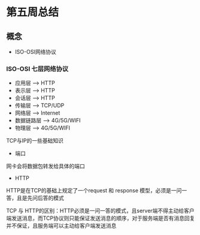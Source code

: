 # 第五周总结
## 概念
* ISO-OSI网络协议



### ISO-OSI 七层网络协议
* 应用层 --> HTTP
* 表示层 --> HTTP
* 会话层 --> HTTP
* 传输层 --> TCP/UDP
* 网络层 --> Internet
* 数据链路层 --> 4G/5G/WIFI
* 物理层 --> 4G/5G/WIFI

TCP与IP的一些基础知识

* 端口

网卡会将数据包转发给具体的端口

* HTTP

HTTP是在TCP的基础上规定了一个request 和 response 模型，必须是一问一答，且是先问后答的模式

TCP 与 HTTP的区别：HTTP必须是一问一答的模式，且server端不得主动给客户端发送消息，而TCP协议则只能保证发送消息的顺序，对于服务端是否有消息回复并不保证，且服务端可以主动给客户端发送消息
